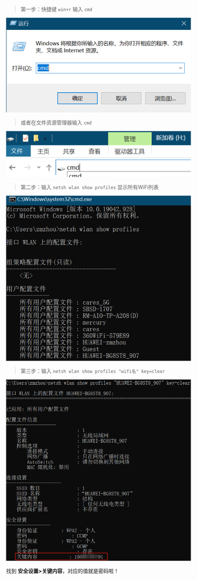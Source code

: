 > 第一步：快捷键 `win+r` 输入 `cmd`

![](imgs/cmd.png)

> 或者在文件资源管理器输入 `cmd`

![](imgs/cmd2.png)

> 第二步：输入 `netsh wlan show profiles` 显示所有WiFi列表

![](imgs/step1.png)

> 第三步：输入 `netsh wlan show profiles "wifi名" key=clear`

![](imgs/step2.png)

找到 **安全设置>关键内容**，对应的值就是密码啦！